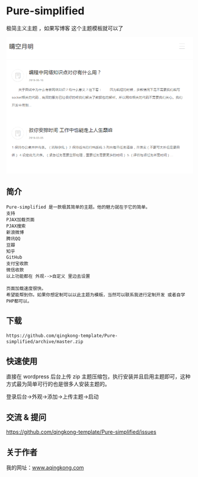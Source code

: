 # Pure-simplified
极简主义主题 ，如果写博客 这个主题模板就可以了

![晴空2135主题模板图片](https://github.com/qingkong-template/Pure-simplified/blob/master/screenshot.png)


## 简介
	Pure-simplified 是一款极其简单的主题。他的魅力就在于它的简单。
	支持
	PJAX加载页面
	PJAX搜索
	新浪微博
	腾讯QQ
	豆瓣
	知乎
	GitHub
	支付宝收款
	微信收款
	以上功能都在 外观-->自定义 里边去设置
	
	页面加载速度很快。
	希望能帮到你。如果你想定制可以以此主题为模板，当然可以联系我进行定制开发 或者自学PHP都可以。
	
## 下载
	https://github.com/qingkong-template/Pure-simplified/archive/master.zip
	
## 快速使用
直接在 wordpress 后台上传 zip 主题压缩包，执行安装并且启用主题即可，这种方式最为简单可行的也是很多人安装主题的。

登录后台->外观->添加->上传主题->启动

## 交流 & 提问

https://github.com/qingkong-template/Pure-simplified/issues

## 关于作者

我的网址：www.aqingkong.com
